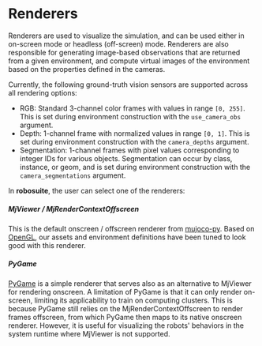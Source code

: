 # Renderers

Renderers are used to visualize the simulation, and can be used either in on-screen mode or headless (off-screen) mode. Renderers are also responsible for generating image-based observations that are returned from a given environment, and compute virtual images of the environment based on the properties defined in the cameras.

Currently, the following ground-truth vision sensors are supported across all rendering options:

- RGB: Standard 3-channel color frames with values in range `[0, 255]`. This is set during environment construction with the `use_camera_obs` argument.
- Depth: 1-channel frame with normalized values in range `[0, 1]`. This is set during environment construction with the `camera_depths` argument.
- Segmentation: 1-channel frames with pixel values corresponding to integer IDs for various objects. Segmentation can
    occur by class, instance, or geom, and is set during environment construction with the `camera_segmentations` argument.

In **robosuite**, the user can select one of the renderers:

##### MjViewer / MjRenderContextOffscreen

This is the default onscreen / offscreen renderer from [mujoco-py](https://openai.github.io/mujoco-py/build/html/reference.html#mjviewer-3d-rendering). Based on [OpenGL](https://www.opengl.org/), our assets and environment definitions have been tuned to look good with this renderer.

<!-- ##### iGibson Renderer-->
<!--This renderer is included in the [iGibson simulator](http://svl.stanford.edu/igibson/). We include an initial (not optimized) set of alternative meshes (OBJ files instead of the STL used by MjViewer) to be used with this simulator. The iGibson simulator can be used in simple mode (renders only albedo) or in physics-based rendering (PBR) mode (renders additional properties such as metallic, or roughness).--> 

##### PyGame

[PyGame](https://www.pygame.org/news) is a simple renderer that serves also as an alternative to MjViewer for rendering onscreen. A limitation of PyGame is that it can only render on-screen, limiting its applicability to train on computing clusters. This is because PyGame still relies on the MjRenderContextOffscreen to render frames offscreen, from which PyGame then maps to its native onscreen renderer. However, it is useful for visualizing the robots' behaviors in the system runtime where MjViewer is not supported.
